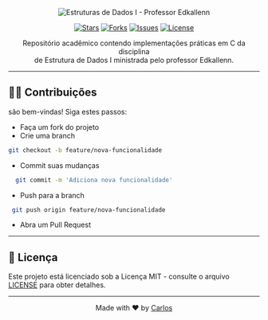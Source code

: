 <p align="center">
  <img 
  src="https://readme-typing-svg.herokuapp.com?font=Fira+Code&weight=700&center=true&vCenter=true&duration=3000&color=1856ED&size=40&width=800&lines=Estruturas+de+Dados+I;Professor+Edkallenn+Lima;" 
  alt="Estruturas de Dados I - Professor Edkallenn" 
  />
</p>

<div align="center">

[![Stars](https://img.shields.io/github/stars/carlos0ff/estrutura_de_dados_I?style=for-the-badge&label=STARS&color=yellow&logo=github)](https://github.com/carlos0ff/estrutura_de_dados_I/stargazers)
[![Forks](https://img.shields.io/github/forks/carlos0ff/estrutura_de_dados_I?style=for-the-badge&label=FORKS&color=blue)](https://github.com/carlos0ff/estrutura_de_dados_I/network/members)
[![Issues](https://img.shields.io/github/issues/carlos0ff/estrutura_de_dados_I?style=for-the-badge&label=ISSUES&color=green)](https://github.com/carlos0ff/estrutura_de_dados_I/issues)
[![License](https://img.shields.io/badge/LICENSE-MIT-green?style=for-the-badge&logo=opensourceinitiative)](https://github.com/carlos0ff/estrutura_de_dados_I/blob/main/LICENSE)

</div>

<p align="center">
Repositório acadêmico contendo implementações práticas em C da disciplina<br>
de Estrutura de Dados I ministrada pelo professor Edkallenn.
</p>

---
## 🤝🏼 Contribuições 
são bem-vindas! Siga estes passos:

- Faça um fork do projeto
- Crie uma branch
```bash
git checkout -b feature/nova-funcionalidade
```
- Commit suas mudanças
```bash
  git commit -m 'Adiciona nova funcionalidade'
```
- Push para a branch
```bash
 git push origin feature/nova-funcionalidade
```
- Abra um Pull Request 

---

## 📄 Licença
Este projeto está licenciado sob a Licença MIT - consulte o arquivo [LICENSE](LICENSE) para obter detalhes.

--- 

<p align="center"> Made with ❤️ by <a href="https://github.com/carlos0ff">Carlos</a> </p> 
